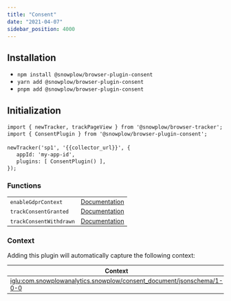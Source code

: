 ```yaml
---
title: "Consent"
date: "2021-04-07"
sidebar_position: 4000
---
```


## Installation

- `npm install @snowplow/browser-plugin-consent`
- `yarn add @snowplow/browser-plugin-consent`
- `pnpm add @snowplow/browser-plugin-consent`

## Initialization

```
import { newTracker, trackPageView } from '@snowplow/browser-tracker';
import { ConsentPlugin } from '@snowplow/browser-plugin-consent';

newTracker('sp1', '{{collector_url}}', { 
   appId: 'my-app-id', 
   plugins: [ ConsentPlugin() ],
});
```

### Functions

<table class="has-fixed-layout"><tbody><tr><td><code>enableGdprContext</code></td><td><a href="/docs/migrated/collecting-data/collecting-from-own-applications/javascript-trackers/browser-tracker/browser-tracker-v3-reference/tracking-events/#gdpr-context">Documentation</a></td></tr><tr><td><code>trackConsentGranted</code></td><td><a href="/docs/migrated/collecting-data/collecting-from-own-applications/javascript-trackers/browser-tracker/browser-tracker-v3-reference/tracking-events/#trackConsentGranted">Documentation</a></td></tr><tr><td><code>trackConsentWithdrawn</code></td><td><a href="/docs/migrated/collecting-data/collecting-from-own-applications/javascript-trackers/browser-tracker/browser-tracker-v3-reference/tracking-events/#trackConsentWithdrawn">Documentation</a></td></tr></tbody></table>

### Context

Adding this plugin will automatically capture the following context:

| Context | Example |
| --- | --- |
| [iglu:com.snowplowanalytics.snowplow/consent\_document/jsonschema/1-0-0](https://github.com/snowplow/iglu-central/blob/master/schemas/com.snowplowanalytics.snowplow/consent_document/jsonschema/1-0-0) | ![](images/Screenshot-2021-03-28-at-20.04.43.png) |
